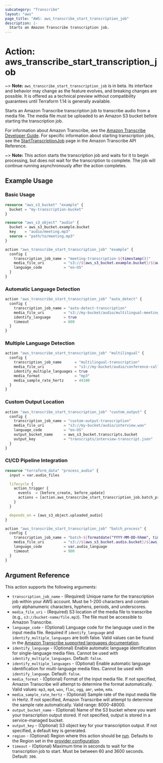 ```yaml
---
subcategory: "Transcribe"
layout: "aws"
page_title: "AWS: aws_transcribe_start_transcription_job"
description: |-
  Starts an Amazon Transcribe transcription job.
---
```


# Action: aws_transcribe_start_transcription_job

~> **Note:** `aws_transcribe_start_transcription_job` is in beta. Its interface and behavior may change as the feature evolves, and breaking changes are possible. It is offered as a technical preview without compatibility guarantees until Terraform 1.14 is generally available.

Starts an Amazon Transcribe transcription job to transcribe audio from a media file. The media file must be uploaded to an Amazon S3 bucket before starting the transcription job.

For information about Amazon Transcribe, see the [Amazon Transcribe Developer Guide](https://docs.aws.amazon.com/transcribe/latest/dg/). For specific information about starting transcription jobs, see the [StartTranscriptionJob](https://docs.aws.amazon.com/transcribe/latest/APIReference/API_StartTranscriptionJob.html) page in the Amazon Transcribe API Reference.

~> **Note:** This action starts the transcription job and waits for it to begin processing, but does not wait for the transcription to complete. The job will continue running asynchronously after the action completes.

## Example Usage

### Basic Usage

```terraform
resource "aws_s3_bucket" "example" {
  bucket = "my-transcription-bucket"
}

resource "aws_s3_object" "audio" {
  bucket = aws_s3_bucket.example.bucket
  key    = "audio/meeting.mp3"
  source = "path/to/meeting.mp3"
}

action "aws_transcribe_start_transcription_job" "example" {
  config {
    transcription_job_name = "meeting-transcription-${timestamp()}"
    media_file_uri         = "s3://${aws_s3_bucket.example.bucket}/${aws_s3_object.audio.key}"
    language_code          = "en-US"
  }
}
```

### Automatic Language Detection

```terraform
action "aws_transcribe_start_transcription_job" "auto_detect" {
  config {
    transcription_job_name = "auto-detect-transcription"
    media_file_uri         = "s3://my-bucket/audio/multilingual-meeting.mp3"
    identify_language      = true
    timeout                = 600
  }
}
```

### Multiple Language Detection

```terraform
action "aws_transcribe_start_transcription_job" "multilingual" {
  config {
    transcription_job_name      = "multilingual-transcription"
    media_file_uri              = "s3://my-bucket/audio/conference-call.mp3"
    identify_multiple_languages = true
    media_format                = "mp3"
    media_sample_rate_hertz     = 44100
  }
}
```

### Custom Output Location

```terraform
action "aws_transcribe_start_transcription_job" "custom_output" {
  config {
    transcription_job_name = "custom-output-transcription"
    media_file_uri         = "s3://my-bucket/audio/interview.wav"
    language_code          = "en-US"
    output_bucket_name     = aws_s3_bucket.transcripts.bucket
    output_key             = "transcripts/interview-transcript.json"
  }
}
```

### CI/CD Pipeline Integration

```terraform
resource "terraform_data" "process_audio" {
  input = var.audio_files

  lifecycle {
    action_trigger {
      events  = [before_create, before_update]
      actions = [action.aws_transcribe_start_transcription_job.batch_process]
    }
  }

  depends_on = [aws_s3_object.uploaded_audio]
}

action "aws_transcribe_start_transcription_job" "batch_process" {
  config {
    transcription_job_name = "batch-${formatdate("YYYY-MM-DD-hhmm", timestamp())}"
    media_file_uri         = "s3://${aws_s3_bucket.audio.bucket}/${aws_s3_object.uploaded_audio.key}"
    language_code          = var.audio_language
    timeout                = 900
  }
}
```

## Argument Reference

This action supports the following arguments:

* `transcription_job_name` - (Required) Unique name for the transcription job within your AWS account. Must be 1-200 characters and contain only alphanumeric characters, hyphens, periods, and underscores.
* `media_file_uri` - (Required) S3 location of the media file to transcribe (e.g., `s3://bucket-name/file.mp3`). The file must be accessible to Amazon Transcribe.
* `language_code` - (Optional) Language code for the language used in the input media file. Required if `identify_language` and `identify_multiple_languages` are both false. Valid values can be found in the [Amazon Transcribe supported languages documentation](https://docs.aws.amazon.com/transcribe/latest/dg/supported-languages.html).
* `identify_language` - (Optional) Enable automatic language identification for single-language media files. Cannot be used with `identify_multiple_languages`. Default: `false`.
* `identify_multiple_languages` - (Optional) Enable automatic language identification for multi-language media files. Cannot be used with `identify_language`. Default: `false`.
* `media_format` - (Optional) Format of the input media file. If not specified, Amazon Transcribe will attempt to determine the format automatically. Valid values: `mp3`, `mp4`, `wav`, `flac`, `ogg`, `amr`, `webm`, `m4a`.
* `media_sample_rate_hertz` - (Optional) Sample rate of the input media file in Hertz. If not specified, Amazon Transcribe will attempt to determine the sample rate automatically. Valid range: 8000-48000.
* `output_bucket_name` - (Optional) Name of the S3 bucket where you want your transcription output stored. If not specified, output is stored in a service-managed bucket.
* `output_key` - (Optional) S3 object key for your transcription output. If not specified, a default key is generated.
* `region` - (Optional) Region where this action should be [run](https://docs.aws.amazon.com/general/latest/gr/rande.html#regional-endpoints). Defaults to the Region set in the [provider configuration](https://registry.terraform.io/providers/hashicorp/aws/latest/docs#aws-configuration-reference).
* `timeout` - (Optional) Maximum time in seconds to wait for the transcription job to start. Must be between 60 and 3600 seconds. Default: `300`.
